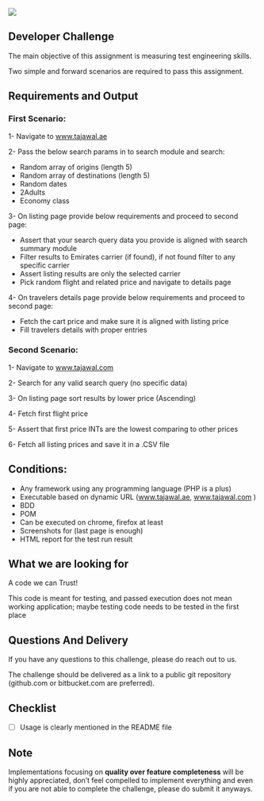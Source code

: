 ![](http://i.imgur.com/V5oC0YA.png)

## Developer Challenge
The main objective of this assignment is measuring test engineering skills. 

Two simple and forward scenarios are required to pass this assignment.

## Requirements and Output
### First Scenario:
1- Navigate to​ www.tajawal.ae

2- Pass the below search params in to search module and search:
- Random array of origins (length 5)
- Random array of destinations (length 5)
- Random dates
- 2Adults
- Economy class

3- On listing page provide below requirements and proceed to second page:
- Assert that your search query data you provide is aligned with search summary module
- Filter results to Emirates carrier (if found), if not found filter to any specific carrier
- Assert listing results are only the selected carrier
- Pick random flight and related price and navigate to details page

4- On travelers details page provide below requirements and proceed to second page:
- Fetch the cart price and make sure it is aligned with listing price
- Fill travelers details with proper entries

### Second Scenario:
1- Navigate to​ www.tajawal.com

2- Search for any valid search query (no specific data)

3- On listing page sort results by lower price (Ascending)

4- Fetch first flight price

5- Assert that first price INTs are the lowest comparing to other prices

6- Fetch all listing prices and save it in a .CSV file


## Conditions:
- Any framework using any programming language (PHP is a plus)
- Executable based on dynamic URL (www.tajawal.ae, www.tajawal.com )
- BDD
- POM
- Can be executed on chrome, firefox at least
- Screenshots for (last page is enough)
- HTML report for the test run result


## What we are looking for
A code we can Trust!

This code is meant for testing, and passed execution does not mean working application; maybe testing code needs to be tested in the first place

## Questions And Delivery
If you have any questions to this challenge, please do reach out to us.

The challenge should be delivered as a link to a public git repository (github.com or bitbucket.com are preferred).
## Checklist
- [ ] Usage is clearly mentioned in the README file
## Note
Implementations focusing on **quality over feature completeness** will be highly appreciated,  don’t feel compelled to implement everything and even if you are not able to complete the challenge, please do submit it anyways.
